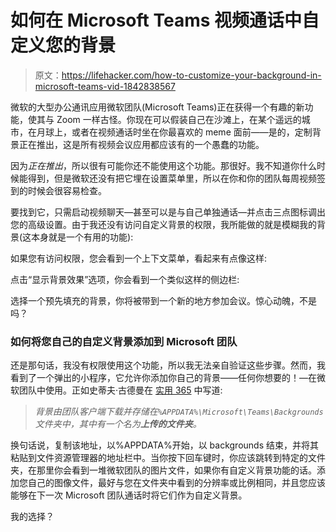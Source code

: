 # 如何在 Microsoft Teams 视频通话中自定义您的背景

> 原文：<https://lifehacker.com/how-to-customize-your-background-in-microsoft-teams-vid-1842838567>

微软的大型办公通讯应用微软团队(Microsoft Teams)正在获得一个有趣的新功能，使其与 Zoom 一样古怪。你现在可以假装自己在沙滩上，在某个遥远的城市，在月球上，或者在视频通话时坐在你最喜欢的 meme 面前——是的，定制背景正在推出，这是所有视频会议应用都应该有的一个愚蠢的功能。



因为*正在推出*，所以很有可能你还不能使用这个功能。那很好。我不知道你什么时候能得到，但是微软还没有把它埋在设置菜单里，所以在你和你的团队每周视频签到的时候会很容易检查。

要找到它，只需启动视频聊天—甚至可以是与自己单独通话—并点击三点图标调出您的高级设置。由于我还没有访问自定义背景的权限，我所能做的就是模糊我的背景(这本身就是一个有用的功能):

如果您有访问权限，您会看到一个上下文菜单，看起来有点像这样:

点击“显示背景效果”选项，你会看到一个类似这样的侧边栏:

选择一个预先填充的背景，你将被带到一个新的地方参加会议。惊心动魄，不是吗？

### 如何将您自己的自定义背景添加到 Microsoft 团队

还是那句话，我没有权限使用这个功能，所以我无法亲自验证这些步骤。然而，我看到了一个弹出的小程序，它允许你添加你自己的背景——任何你想要的！—在微软团队中使用。正如史蒂夫·古德曼在 [实用 365](https://practical365.com/teams-2/microsoft-teams-rolls-out-background-effects-heres-how-you-can-set-a-custom-background-using-it/) 中写道:

> *背景由团队客户端下载并存储在`%APPDATA%\Microsoft\Teams\Backgrounds`文件夹中，其中有一个名为**上传的文件夹**。*

换句话说，复制该地址，以%APPDATA%开始，以 backgrounds 结束，并将其粘贴到文件资源管理器的地址栏中。当你按下回车键时，你应该跳转到特定的文件夹，在那里你会看到一堆微软团队的图片文件，如果你有自定义背景功能的话。添加您自己的图像文件，最好与您在文件夹中看到的分辨率或比例相同，并且您应该能够在下一次 Microsoft 团队通话时将它们作为自定义背景。

我的选择？